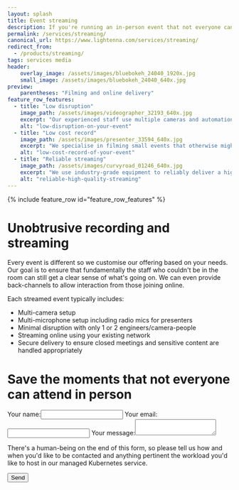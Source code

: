 ```yaml
---
layout: splash
title: Event streaming
description: If you're running an in-person event that not everyone can attend, we can stream it to broaden your audience online.  Afterwards, an archive copy gives you a record for posterity or those who couldn't tune in live.
permalink: /services/streaming/
canonical_url: https://www.lightenna.com/services/streaming/
redirect_from:
  - /products/streaming/
tags: services media
header:
    overlay_image: /assets/images/bluebokeh_24040_1920x.jpg
    small_image: /assets/images/bluebokeh_24040_640x.jpg
preview:
    parentheses: "Filming and online delivery"
feature_row_features:
  - title: "Low disruption"
    image_path: /assets/images/videographer_32193_640x.jpg
    excerpt: "Our experienced staff use multiple cameras and automation to minimise the impact on your event"
    alt: "low-disruption-on-your-event"
  - title: "Low cost record"
    image_path: /assets/images/presenter_33594_640x.jpg
    excerpt: "We specialise in filming small events that otherwise might not get recorded"
    alt: "low-cost-record-of-your-event"
  - title: "Reliable streaming"
    image_path: /assets/images/curvyroad_01246_640x.jpg
    excerpt: "We use industry-grade equipment to reliably deliver a high-quality stream and post-event archive copy"
    alt: "reliable-high-quality-streaming"
---
```


<style>
    /* hack page title for alignment on this particular image */
    h1.page__title {
        padding-top: 1.0em;
    }
</style>

{% include feature_row id="feature_row_features" %}

# Unobtrusive recording and streaming

Every event is different so we customise our offering based on your needs.  Our goal is to ensure that fundamentally the staff who couldn't be in the room can still get a clear sense of what's going on.  We can even provide back-channels to allow interaction from those joining online.

Each streamed event typically includes:
* Multi-camera setup
* Multi-microphone setup including radio mics for presenters
* Minimal disruption with only 1 or 2 engineers/camera-people
* Streaming online using your existing network
* Secure delivery to ensure closed meetings and sensitive content are handled appropriately

# Save the moments that not everyone can attend in person

<a name="form" />
<form action="https://formspree.io/f/xqaebqzd" method="POST">
    <label>Your name:<input type="text" name="name"></label>
    <label>Your email:<input type="email" name="email"></label>
    <label>Your message:<textarea name="message"></textarea></label>
    <p>There's a human-being on the end of this form, so please tell us how and when you'd like to be contacted
    and anything pertinent the workload you'd like to host in our managed Kubernetes service.</p>
    <button type="submit" class="btn btn--primary btn--large">Send</button>
</form>
<div stlye="clear:both;">&nbsp;</div>